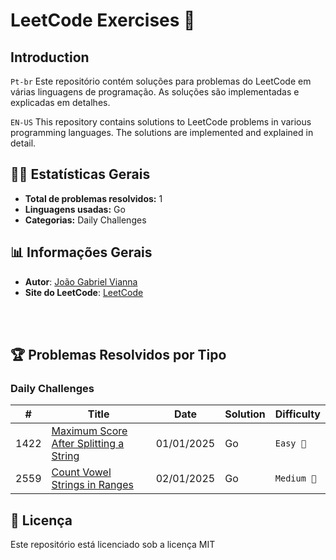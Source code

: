 # LeetCode Exercises 🚀

## Introduction
`Pt-br`
Este repositório contém soluções para problemas do LeetCode em várias linguagens de programação. As soluções são implementadas e explicadas em detalhes.

`EN-US`
This repository contains solutions to LeetCode problems in various programming languages. The solutions are implemented and explained in detail.

## 🧑‍💻 Estatísticas Gerais
- **Total de problemas resolvidos:** 1
- **Linguagens usadas:** Go
- **Categorias:** Daily Challenges


## 📊 Informações Gerais
-  **Autor**: [João Gabriel Vianna](https://www.linkedin.com/in/jo%C3%A3o-gabriel-vianna-9439ba288/)<br/>
-  **Site do LeetCode**: [LeetCode](https://leetcode.com/)

<br/><br/>

## 🏆 Problemas Resolvidos por Tipo
### Daily Challenges
| # | Title | Date | Solution | Difficulty |
|---| ----- | ---- | -------- | ---------- |
|1422| [Maximum Score After Splitting a String](/solutions/daily-challenge/1422-maximum-score-after-splitting-a-string/README.md) | 01/01/2025 | Go | `Easy 👶`|
|2559| [Count Vowel Strings in Ranges](/solutions/daily-challenge/2559-count-vowel-strings-in-ranges/README.md) | 02/01/2025 | Go | `Medium 🌟`|

## 📝 Licença
Este repositório está licenciado sob a licença MIT